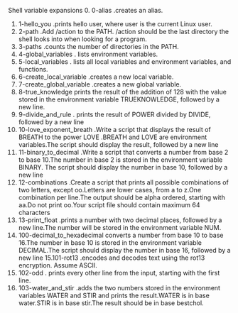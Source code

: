 Shell variable expansions
0. 0-alias .creates an alias.
1. 1-hello_you .prints hello user, where user is the current Linux user.
2. 2-path .Add /action to the PATH. /action should be the last directory the shell looks into when looking for a program.
3. 3-paths .counts the number of directories in the PATH.
4. 4-global_variables . lists environment variables.
5. 5-local_variables . lists all local variables and environment variables, and functions.
6. 6-create_local_variable .creates a new local variable.
7. 7-create_global_variable .creates a new global variable.
8. 8-true_knowledge  prints the result of the addition of 128 with the value stored in the environment variable TRUEKNOWLEDGE, followed by a new line.
9. 9-divide_and_rule . prints the result of POWER divided by DIVIDE, followed by a new line
10. 10-love_exponent_breath .Write a script that displays the result of BREATH to the power LOVE .BREATH and LOVE are environment variables.The script should display the result, followed by a new line
11. 11-binary_to_decimal .Write a script that converts a number from base 2 to base 10.The number in base 2 is stored in the environment variable BINARY. The script should display the number in base 10, followed by a new line
12. 12-combinations .Create a script that prints all possible combinations of two letters, except oo.Letters are lower cases, from a to z.One combination per line.The output should be alpha ordered, starting with aa.Do not print oo.Your script file should contain maximum 64 characters
13. 13-print_float .prints a number with two decimal places, followed by a new line.The number will be stored in the environment variable NUM.
14. 100-decimal_to_hexadecimal  converts a number from base 10 to base 16.The number in base 10 is stored in the environment variable DECIMAL.The script should display the number in base 16, followed by a new line
15.101-rot13 .encodes and decodes text using the rot13 encryption. Assume ASCII.
16. 102-odd . prints every other line from the input, starting with the first line.
17. 103-water_and_stir .adds the two numbers stored in the environment variables WATER and STIR and prints the result.WATER is in base water.STIR is in base stir.The result should be in base bestchol.
